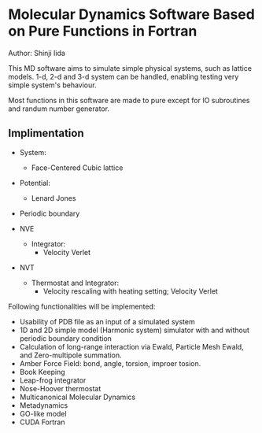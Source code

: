 # Molecular Dynamics Software Based on Pure Functions in Fortran
Author: Shinji Iida

This MD software aims to simulate simple physical systems, such as lattice models.
1-d, 2-d and 3-d system can be handled, enabling testing very simple system's behaviour.

Most functions in this software are made to pure except for IO subroutines and randum number generator.

## Implimentation
* System:
    - Face-Centered Cubic lattice

* Potential:
    - Lenard Jones

* Periodic boundary

* NVE
    * Integrator:
        - Velocity Verlet
* NVT
    * Thermostat and Integrator:
        - Velocity rescaling with heating setting; Velocity Verlet

Following functionalities will be implemented:
  * Usability of PDB file as an input of a simulated system
  * 1D and 2D simple model (Harmonic system) simulator with and without periodic boundary condition
  * Calculation of long-range interaction via Ewald, Particle Mesh Ewald, and Zero-multipole summation.
  * Amber Force Field: bond, angle, torsion, improer tosion.
  * Book Keeping
  * Leap-frog integrator
  * Nose-Hoover thermostat
  * Multicanonical Molecular Dynamics
  * Metadynamics
  * GO-like model
  * CUDA Fortran
